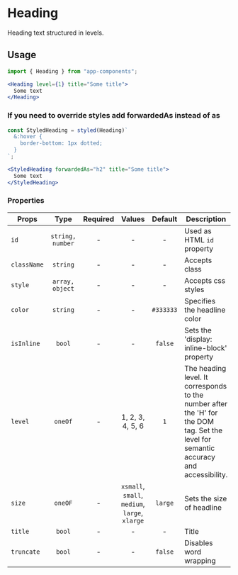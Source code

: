 # Heading

Heading text structured in levels.

## Usage

```js
import { Heading } from "app-components";
```

```jsx
<Heading level={1} title="Some title">
  Some text
</Heading>
```

### If you need to override styles add forwardedAs instead of as

```js
const StyledHeading = styled(Heading)`
  &:hover {
    border-bottom: 1px dotted;
  }
`;
```

```jsx
<StyledHeading forwardedAs="h2" title="Some title">
  Some text
</StyledHeading>
```

### Properties

| Props       |       Type       | Required |                     Values                     |  Default  | Description                                                                                                                           |
| ----------- | :--------------: | :------: | :--------------------------------------------: | :-------: | ------------------------------------------------------------------------------------------------------------------------------------- |
| `id`        | `string, number` |    -     |                       -                        |     -     | Used as HTML `id` property                                                                                                            |
| `className` |     `string`     |    -     |                       -                        |     -     | Accepts class                                                                                                                         |
| `style`     | `array, object`  |    -     |                       -                        |     -     | Accepts css styles                                                                                                                    |
| `color`     |     `string`     |    -     |                       -                        | `#333333` | Specifies the headline color                                                                                                          |
| `isInline`  |      `bool`      |    -     |                       -                        |  `false`  | Sets the 'display: inline-block' property                                                                                             |
| `level`     |     `oneOf`      |    -     |                1, 2, 3, 4, 5, 6                |    `1`    | The heading level. It corresponds to the number after the 'H' for the DOM tag. Set the level for semantic accuracy and accessibility. |
| `size`      |     `oneOF`      |    -     | `xsmall`, `small`, `medium`, `large`, `xlarge` |  `large`  | Sets the size of headline                                                                                                             |
| `title`     |      `bool`      |    -     |                       -                        |     -     | Title                                                                                                                                 |
| `truncate`  |      `bool`      |    -     |                       -                        |  `false`  | Disables word wrapping                                                                                                                |
